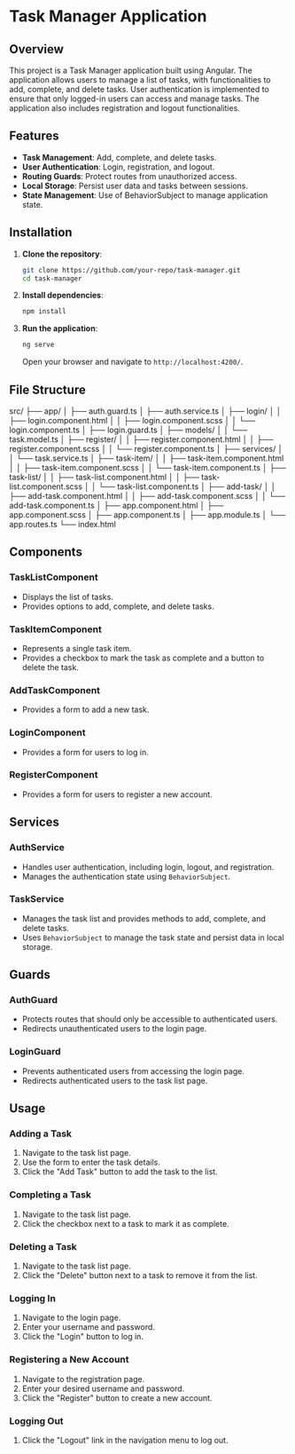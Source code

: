 # Task Manager Application

## Overview
This project is a Task Manager application built using Angular. The application allows users to manage a list of tasks, with functionalities to add, complete, and delete tasks. User authentication is implemented to ensure that only logged-in users can access and manage tasks. The application also includes registration and logout functionalities.

## Features
- **Task Management**: Add, complete, and delete tasks.
- **User Authentication**: Login, registration, and logout.
- **Routing Guards**: Protect routes from unauthorized access.
- **Local Storage**: Persist user data and tasks between sessions.
- **State Management**: Use of BehaviorSubject to manage application state.

## Installation

1. **Clone the repository**:
    ```sh
    git clone https://github.com/your-repo/task-manager.git
    cd task-manager
    ```

2. **Install dependencies**:
    ```sh
    npm install
    ```

3. **Run the application**:
    ```sh
    ng serve
    ```
    Open your browser and navigate to `http://localhost:4200/`.

## File Structure
src/
├── app/
│ ├── auth.guard.ts
│ ├── auth.service.ts
│ ├── login/
│ │ ├── login.component.html
│ │ ├── login.component.scss
│ │ └── login.component.ts
│ ├── login.guard.ts
│ ├── models/
│ │ └── task.model.ts
│ ├── register/
│ │ ├── register.component.html
│ │ ├── register.component.scss
│ │ └── register.component.ts
│ ├── services/
│ │ └── task.service.ts
│ ├── task-item/
│ │ ├── task-item.component.html
│ │ ├── task-item.component.scss
│ │ └── task-item.component.ts
│ ├── task-list/
│ │ ├── task-list.component.html
│ │ ├── task-list.component.scss
│ │ └── task-list.component.ts
│ ├── add-task/
│ │ ├── add-task.component.html
│ │ ├── add-task.component.scss
│ │ └── add-task.component.ts
│ ├── app.component.html
│ ├── app.component.scss
│ ├── app.component.ts
│ ├── app.module.ts
│ └── app.routes.ts
└── index.html




## Components

### TaskListComponent
- Displays the list of tasks.
- Provides options to add, complete, and delete tasks.

### TaskItemComponent
- Represents a single task item.
- Provides a checkbox to mark the task as complete and a button to delete the task.

### AddTaskComponent
- Provides a form to add a new task.

### LoginComponent
- Provides a form for users to log in.

### RegisterComponent
- Provides a form for users to register a new account.

## Services

### AuthService
- Handles user authentication, including login, logout, and registration.
- Manages the authentication state using `BehaviorSubject`.

### TaskService
- Manages the task list and provides methods to add, complete, and delete tasks.
- Uses `BehaviorSubject` to manage the task state and persist data in local storage.

## Guards

### AuthGuard
- Protects routes that should only be accessible to authenticated users.
- Redirects unauthenticated users to the login page.

### LoginGuard
- Prevents authenticated users from accessing the login page.
- Redirects authenticated users to the task list page.

## Usage

### Adding a Task
1. Navigate to the task list page.
2. Use the form to enter the task details.
3. Click the "Add Task" button to add the task to the list.

### Completing a Task
1. Navigate to the task list page.
2. Click the checkbox next to a task to mark it as complete.

### Deleting a Task
1. Navigate to the task list page.
2. Click the "Delete" button next to a task to remove it from the list.

### Logging In
1. Navigate to the login page.
2. Enter your username and password.
3. Click the "Login" button to log in.

### Registering a New Account
1. Navigate to the registration page.
2. Enter your desired username and password.
3. Click the "Register" button to create a new account.

### Logging Out
1. Click the "Logout" link in the navigation menu to log out.

